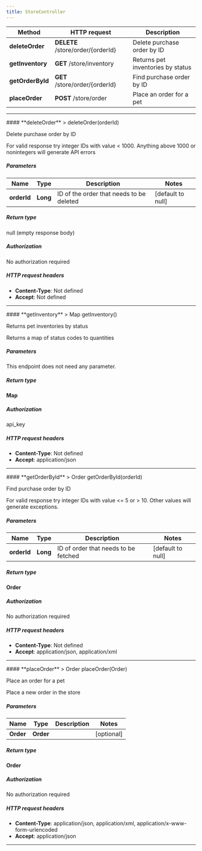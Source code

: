 ```yaml
---
title: StoreController
---
```




| Method | HTTP request | Description |
|------------- | ------------- | -------------|
| **deleteOrder** | **DELETE** /store/order/{orderId} | Delete purchase order by ID |
| **getInventory** | **GET** /store/inventory | Returns pet inventories by status |
| **getOrderById** | **GET** /store/order/{orderId} | Find purchase order by ID |
| **placeOrder** | **POST** /store/order | Place an order for a pet |


<hr/>
#### **deleteOrder**
> deleteOrder(orderId)

Delete purchase order by ID

For valid response try integer IDs with value &lt; 1000. Anything above 1000 or nonintegers will generate API errors


##### Parameters

|Name | Type | Description  | Notes |
|------------- | ------------- | ------------- | -------------|
| **orderId** | **Long**| ID of the order that needs to be deleted | [default to null] |

##### Return type

null (empty response body)

##### Authorization

No authorization required

##### HTTP request headers

- **Content-Type**: Not defined
- **Accept**: Not defined

<hr/>
#### **getInventory**
> Map getInventory()

Returns pet inventories by status

Returns a map of status codes to quantities


##### Parameters
This endpoint does not need any parameter.

##### Return type

**Map**

##### Authorization

api_key

##### HTTP request headers

- **Content-Type**: Not defined
- **Accept**: application/json

<hr/>
#### **getOrderById**
> Order getOrderById(orderId)

Find purchase order by ID

For valid response try integer IDs with value &lt;&#x3D; 5 or &gt; 10. Other values will generate exceptions.


##### Parameters

|Name | Type | Description  | Notes |
|------------- | ------------- | ------------- | -------------|
| **orderId** | **Long**| ID of order that needs to be fetched | [default to null] |

##### Return type

**Order**

##### Authorization

No authorization required

##### HTTP request headers

- **Content-Type**: Not defined
- **Accept**: application/json, application/xml

<hr/>
#### **placeOrder**
> Order placeOrder(Order)

Place an order for a pet

Place a new order in the store


##### Parameters

|Name | Type | Description  | Notes |
|------------- | ------------- | ------------- | -------------|
| **Order** | **Order**|  | [optional] |

##### Return type

**Order**

##### Authorization

No authorization required

##### HTTP request headers

- **Content-Type**: application/json, application/xml, application/x-www-form-urlencoded
- **Accept**: application/json

<hr/>